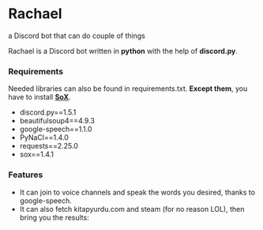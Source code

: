 # Rachael
a Discord bot that can do couple of things

Rachael is a Discord bot written in **python** with the help of **discord.py**.

### Requirements
Needed libraries can also be found in requirements.txt.
**Except them**, you have to install **[SoX](http://sox.sourceforge.net)**.
- discord.py==1.5.1
- beautifulsoup4==4.9.3
- google-speech==1.1.0
- PyNaCl==1.4.0
- requests==2.25.0
- sox==1.4.1

### Features
- It can join to voice channels and speak the words you desired, thanks to google-speech.
- It can also fetch kitapyurdu.com and steam (for no reason LOL), then bring you the results:
